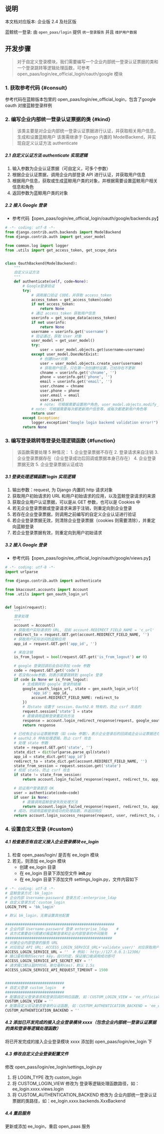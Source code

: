 ## 说明

本文档对应版本: 企业版 2.4 及社区版

蓝鲸统一登录: 由 `open_paas/login` 提供 `统一登录服务` 并且 `维护用户数据`


## 开发步骤

> 对于自定义登录模块，我们需要编写一个企业内部统一登录认证票据的类和一个登录跳转等逻辑处理函数，可参考 open_paas/login/ee_official_login/oauth/google 模块

### 1. 获取参考代码 {#consult}

参考代码在蓝鲸版本包里的 open_paas/login/ee_official_login，包含了google oauth 对接蓝鲸登录样例

### 2. 编写企业内部统一登录认证票据的类 {#kind}

> 该类主要是对企业内部统一登录认证票据进行认证，并获取相关用户信息，生成和设置蓝鲸用户
> 该类需继承于 Django 内置的 ModelBackend，并实现自定义认证方法 authenticate

##### 2.1 自定义认证方法 authenticate 实现逻辑

1. 输入参数为企业认证票据（可自定义，可多个参数）
2. 根据企业认证票据，调用企业内部登录 API 进行认证，并获取用户信息
3. 根据用户信息，获取或生成蓝鲸用户类的对象，并根据需要设置蓝鲸用户相关信息和角色
4. 返回参数为蓝鲸用户类的对象

##### 2.2 接入 Google 登录

- 参考代码【open_paas/login/ee_official_login/oauth/google/backends.py】

```python
# -*- coding: utf-8 -*-
from django.contrib.auth.backends import ModelBackend
from django.contrib.auth import get_user_model

from common.log import logger
from .utils import get_access_token, get_scope_data


class OauthBackend(ModelBackend):
    """
    自定义认证方法
    """
    def authenticate(self, code=None):
        # Google登录验证
        try:
            # 调用接口验证 CODE，并获取 access_token
            access_token = get_access_token(code)
            if not access_token:
                return None
            # 通过 access_token 获取用户信息
            userinfo = get_scope_data(access_token)
            if not userinfo:
                return None
            username = userinfo.get('username')
            # 验证通过，获取 User 对象
            user_model = get_user_model()
            try:
                user = user_model.objects.get(username=username)
            except user_model.DoesNotExist:
                # 创建User对象
                user = user_model.objects.create_user(username)
                # 获取用户信息，只在第一次创建时设置，已经存在不更新
                chname = userinfo.get('chname', '')
                phone = userinfo.get('phone', '')
                email = userinfo.get('email', '')
                user.chname = chname
                user.phone = phone
                user.email = email
                user.save()
                # note: 可根据需要设置用户角色, user_model.objects.modify_user_role(...)
            # note: 可根据需要每次都更新用户信息等，或每次都更新用户角色等
            return user
        except Exception:
            logger.exception("Google login backend validation error!")
        return None
```

### 3. 编写登录跳转等登录处理逻辑函数 {#function}

> 该函数需要处理 5 种情况：
>     1. 企业登录票据不存在
>     2. 登录请求来自注销
>     3. 企业登录票据存在（企业登录成功后回调或票据本身已存在）
>     4. 企业登录票据无效
>     5. 企业登录票据认证成功

##### 3.1 登录处理逻辑函数 login 实现逻辑

1. 输出参数：request, 为 Django 内置的 http 请求对象
2. 获取用户初始请求的 URL 和用户初始请求的应用，以及蓝鲸登录请求的来源
3. 获取企业用户认证票据，可以是从 GET 参数，也可以是 Cookies 中
4. 若无企业登录票据或登录请求来源于注销，则重定向到企业登录
5. 若存在企业登录票据，则调用之前编写的自定义企业认证进行验证
6. 若企业登录票据无效，则清除企业登录票据（cookies 则需要清除），并重定向蓝鲸登录
7. 若企业登录票据有效，则重定向到用户初始请求

##### 3.2 接入 Google 登录

- 参考代码【open_paas/login/ee_official_login/oauth/google/views.py】

```python
# -*- coding: utf-8 -*-
import urlparse

from django.contrib.auth import authenticate

from bkaccount.accounts import Account
from .utils import gen_oauth_login_url


def login(request):
    """
    登录处理
    """
    account = Account()
    # 获取用户实际请求的 URL, 目前 account.REDIRECT_FIELD_NAME = 'c_url'
    redirect_to = request.GET.get(account.REDIRECT_FIELD_NAME, '')
    # 获取用户实际访问的蓝鲸应用
    app_id = request.GET.get('app_id', '')

    # 来自注销
    is_from_logout = bool(request.GET.get('is_from_logout') or 0)

    # google 登录回调后会自动添加 code 参数
    code = request.GET.get('code')
    # 若没有code参数，则表示需要跳转到 google 登录
    if code is None or is_from_logout:
        # 生成跳转到 google 登录的链接
        google_oauth_login_url, state = gen_oauth_login_url({
            'app_id': app_id,
            account.REDIRECT_FIELD_NAME: redirect_to
        })
        # 将state 设置于 session，Oauth2.0 特有的，防止 csrf 攻击的
        request.session['state'] = state
        # 直接调用蓝鲸登录重定向方法
        response = account.login_redirect_response(request, google_oauth_login_url, is_from_logout)
        return response

    # 已经有企业认证票据参数（如 code 参数），表示企业登录后的回调或企业认证票据还存在
    # oauth2.0 特有处理逻辑，防止 csrf 攻击
    # 处理 state 参数
    state = request.GET.get('state', '')
    state_dict = dict(urlparse.parse_qsl(state))
    app_id = state_dict.get('app_id')
    redirect_to = state_dict.get(account.REDIRECT_FIELD_NAME, '')
    state_from_session = request.session.get('state')
    # 校验 state，防止 csrf 攻击
    if state != state_from_session:
        return account.login_failed_response(request, redirect_to, app_id)

    # 验证用户登录是否 OK
    user = authenticate(code=code)
    if user is None:
        # 直接调用蓝鲸登录失败处理方法
        return account.login_failed_response(request, redirect_to, app_id)
    # 成功，则调用蓝鲸登录成功的处理函数，并返回响应
    return account.login_success_response(request, user, redirect_to, app_id)
```

### 4. 设置自定义登录 {#custom}

##### 4.1 检查是否有自定义接入企业登录模块 ee_login

1. 检查 open_paas/login/ 是否有 ee_login 模块
2. 若无，则添加 ee_login 模块
    - 创建 ee_login 目录
    - 在 ee_login 目录下添加空文件 __init__.py
    - 在 ee_login 目录下添加文件 settings_login.py，文件内容如下

```python
# -*- coding: utf-8 -*-
# 蓝鲸登录方式：bk_login
# 企业内部 Username-password 登录方式：enterprise_ldap
# 自定义登录方式：custom_login
LOGIN_TYPE = 'bk_login'

# 默认 bk_login，无需设置其他配置

##################################################
# 企业内部 Username-password 登录 enterprise_ldap    #
# 该方式需要自行搭建对接蓝鲸登录和企业内部登录的中间服务   #
#################################################
# 对接企业内部登录的服务 URL
# 对应验证 API URL: ACCESS_LOGIN_SERVICE_URL+'validate_user/' 对应获取用户信息 API URL: ACCESS_LOGIN_SERVICE_URL+'get_user_info/'
ACCESS_LOGIN_SERVICE_URL = ''  # 例如： http://127.0.0.1:12306/
# 接口鉴权用的secret key，自行约定，保证接口能调用成功即可
ACCESS_LOGIN_SERVICE_API_SECRET_KEY = ''
# 请求接口默认超时时间，单位毫秒(ms)，默认 1.5s
ACCESS_LOGIN_SERVICE_API_REQUEST_TIMEOUT = 1500


###########################
# 自定义登录 custom_login   #
###########################
# 配置自定义登录请求和登录回调的响应函数, 如：CUSTOM_LOGIN_VIEW = 'ee_official_login.oauth.google.views.login'
CUSTOM_LOGIN_VIEW = ''
# 配置自定义验证是否登录的认证函数, 如：CUSTOM_AUTHENTICATION_BACKEND = 'ee_official_login.oauth.google.backends.OauthBackend'
CUSTOM_AUTHENTICATION_BACKEND = ''
```

##### 4.2 添加已开发完成的接入企业登录模块 xxxx（包含企业内部统一登录认证票据的类和登录等逻辑处理函数）
将已开发完成的接入企业登录模块 xxxx 添加到 open_paas/login/ee_login 下

##### 4.3 修改自定义企业登录配置文件
修改 open_pass/login/ee_login/settings_login.py
1. 将 LOGIN_TYPE 改为 custom_login
2. 将 CUSTOM_LOGIN_VIEW 修改为 登录等逻辑处理函数路径，如：ee_login.xxxx.views.login
3. 将 CUSTOM_AUTHENTICATION_BACKEND 修改为 企业内部统一登录认证票据的类路径，如：ee_login.xxxx.backends.XxxBackend

##### 4.4 重启服务
更新或添加 ee_login，重启 open_paas 服务
